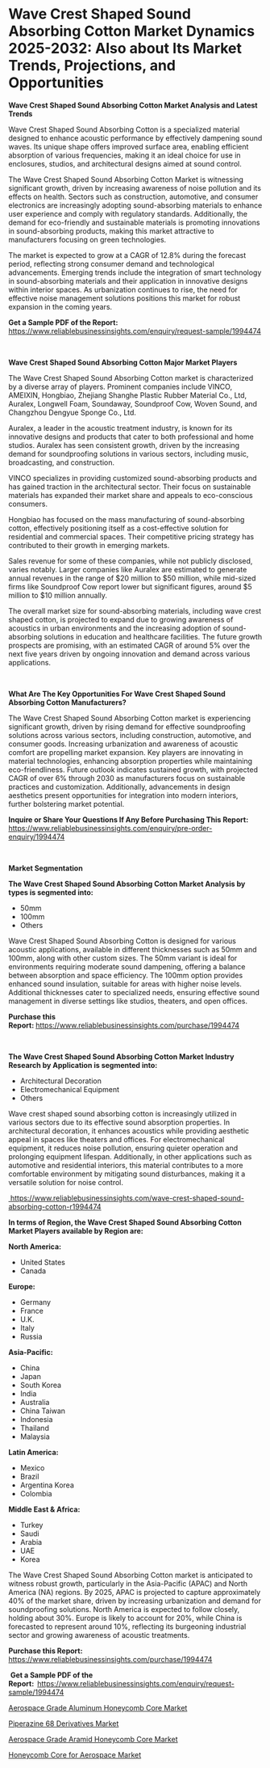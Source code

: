<p><h1>Wave Crest Shaped Sound Absorbing Cotton Market Dynamics 2025-2032: Also about Its Market Trends, Projections, and Opportunities</h1></p><p><strong>Wave Crest Shaped Sound Absorbing Cotton Market Analysis and Latest Trends</strong></p>
<p><p>Wave Crest Shaped Sound Absorbing Cotton is a specialized material designed to enhance acoustic performance by effectively dampening sound waves. Its unique shape offers improved surface area, enabling efficient absorption of various frequencies, making it an ideal choice for use in enclosures, studios, and architectural designs aimed at sound control. </p><p>The Wave Crest Shaped Sound Absorbing Cotton Market is witnessing significant growth, driven by increasing awareness of noise pollution and its effects on health. Sectors such as construction, automotive, and consumer electronics are increasingly adopting sound-absorbing materials to enhance user experience and comply with regulatory standards. Additionally, the demand for eco-friendly and sustainable materials is promoting innovations in sound-absorbing products, making this market attractive to manufacturers focusing on green technologies.</p><p>The market is expected to grow at a CAGR of 12.8% during the forecast period, reflecting strong consumer demand and technological advancements. Emerging trends include the integration of smart technology in sound-absorbing materials and their application in innovative designs within interior spaces. As urbanization continues to rise, the need for effective noise management solutions positions this market for robust expansion in the coming years.</p></p>
<p><strong>Get a Sample PDF of the Report:&nbsp;</strong> <a href="https://www.reliablebusinessinsights.com/enquiry/request-sample/1994474?utm_campaign=100&utm_medium=2&utm_source=Github&utm_content=ia&utm_term=05022025&utm_id=wave-crest-shaped-sound-absorbing-cotton">https://www.reliablebusinessinsights.com/enquiry/request-sample/1994474</a></p>
<p>&nbsp;</p>
<p><strong>Wave Crest Shaped Sound Absorbing Cotton Major Market Players</strong></p>
<p><p>The Wave Crest Shaped Sound Absorbing Cotton market is characterized by a diverse array of players. Prominent companies include VINCO, AMEIXIN, Hongbiao, Zhejiang Shanghe Plastic Rubber Material Co., Ltd, Auralex, Longwell Foam, Soundaway, Soundproof Cow, Woven Sound, and Changzhou Dengyue Sponge Co., Ltd. </p><p>Auralex, a leader in the acoustic treatment industry, is known for its innovative designs and products that cater to both professional and home studios. Auralex has seen consistent growth, driven by the increasing demand for soundproofing solutions in various sectors, including music, broadcasting, and construction.</p><p>VINCO specializes in providing customized sound-absorbing products and has gained traction in the architectural sector. Their focus on sustainable materials has expanded their market share and appeals to eco-conscious consumers. </p><p>Hongbiao has focused on the mass manufacturing of sound-absorbing cotton, effectively positioning itself as a cost-effective solution for residential and commercial spaces. Their competitive pricing strategy has contributed to their growth in emerging markets.</p><p>Sales revenue for some of these companies, while not publicly disclosed, varies notably. Larger companies like Auralex are estimated to generate annual revenues in the range of $20 million to $50 million, while mid-sized firms like Soundproof Cow report lower but significant figures, around $5 million to $10 million annually.</p><p>The overall market size for sound-absorbing materials, including wave crest shaped cotton, is projected to expand due to growing awareness of acoustics in urban environments and the increasing adoption of sound-absorbing solutions in education and healthcare facilities. The future growth prospects are promising, with an estimated CAGR of around 5% over the next five years driven by ongoing innovation and demand across various applications.</p></p>
<p>&nbsp;</p>
<p><strong>What Are The Key Opportunities For Wave Crest Shaped Sound Absorbing Cotton Manufacturers?</strong></p>
<p><p>The Wave Crest Shaped Sound Absorbing Cotton market is experiencing significant growth, driven by rising demand for effective soundproofing solutions across various sectors, including construction, automotive, and consumer goods. Increasing urbanization and awareness of acoustic comfort are propelling market expansion. Key players are innovating in material technologies, enhancing absorption properties while maintaining eco-friendliness. Future outlook indicates sustained growth, with projected CAGR of over 6% through 2030 as manufacturers focus on sustainable practices and customization. Additionally, advancements in design aesthetics present opportunities for integration into modern interiors, further bolstering market potential.</p></p>
<p><strong>Inquire or Share Your Questions If Any Before Purchasing This Report:</strong> <a href="https://www.reliablebusinessinsights.com/enquiry/pre-order-enquiry/1994474?utm_campaign=100&utm_medium=2&utm_source=Github&utm_content=ia&utm_term=05022025&utm_id=wave-crest-shaped-sound-absorbing-cotton">https://www.reliablebusinessinsights.com/enquiry/pre-order-enquiry/1994474</a></p>
<p>&nbsp;</p>
<p><strong>Market Segmentation</strong></p>
<p><strong>The Wave Crest Shaped Sound Absorbing Cotton Market Analysis by types is segmented into:</strong></p>
<p><ul><li>50mm</li><li>100mm</li><li>Others</li></ul></p>
<p><p>Wave Crest Shaped Sound Absorbing Cotton is designed for various acoustic applications, available in different thicknesses such as 50mm and 100mm, along with other custom sizes. The 50mm variant is ideal for environments requiring moderate sound dampening, offering a balance between absorption and space efficiency. The 100mm option provides enhanced sound insulation, suitable for areas with higher noise levels. Additional thicknesses cater to specialized needs, ensuring effective sound management in diverse settings like studios, theaters, and open offices.</p></p>
<p><strong>Purchase this Report:&nbsp;</strong><a href="https://www.reliablebusinessinsights.com/purchase/1994474?utm_campaign=100&utm_medium=2&utm_source=Github&utm_content=ia&utm_term=05022025&utm_id=wave-crest-shaped-sound-absorbing-cotton">https://www.reliablebusinessinsights.com/purchase/1994474</a></p>
<p>&nbsp;</p>
<p><strong>The Wave Crest Shaped Sound Absorbing Cotton Market Industry Research by Application is segmented into:</strong></p>
<p><ul><li>Architectural Decoration</li><li>Electromechanical Equipment</li><li>Others</li></ul></p>
<p><p>Wave crest shaped sound absorbing cotton is increasingly utilized in various sectors due to its effective sound absorption properties. In architectural decoration, it enhances acoustics while providing aesthetic appeal in spaces like theaters and offices. For electromechanical equipment, it reduces noise pollution, ensuring quieter operation and prolonging equipment lifespan. Additionally, in other applications such as automotive and residential interiors, this material contributes to a more comfortable environment by mitigating sound disturbances, making it a versatile solution for noise control.</p></p>
<p><a href="https://www.reliablebusinessinsights.com/wave-crest-shaped-sound-absorbing-cotton-r1994474?utm_campaign=100&utm_medium=2&utm_source=Github&utm_content=ia&utm_term=05022025&utm_id=wave-crest-shaped-sound-absorbing-cotton">&nbsp;https://www.reliablebusinessinsights.com/wave-crest-shaped-sound-absorbing-cotton-r1994474</a></p>
<p><strong>In terms of Region, the Wave Crest Shaped Sound Absorbing Cotton Market Players available by Region are:</strong></p>
<p>
    <p> <strong> North America: </strong>
        <ul>
            <li>United States</li>
            <li>Canada</li>
        </ul>
        </p> 
    <p> <strong> Europe: </strong>
        <ul>
            <li>Germany</li>
            <li>France</li>
            <li>U.K.</li>
            <li>Italy</li>
            <li>Russia</li>
        </ul>
        </p> 
    <p> <strong> Asia-Pacific: </strong>
        <ul>
            <li>China</li>
            <li>Japan</li>
            <li>South Korea</li>
            <li>India</li>
            <li>Australia</li>
            <li>China Taiwan</li>
            <li>Indonesia</li>
            <li>Thailand</li>
            <li>Malaysia</li>
        </ul>
        </p> 
    <p> <strong> Latin America: </strong>
        <ul>
            <li>Mexico</li>
            <li>Brazil</li>
            <li>Argentina Korea</li>
            <li>Colombia</li>
        </ul>
        </p> 
    <p> <strong> Middle East & Africa: </strong>
        <ul>
            <li>Turkey</li>
            <li>Saudi</li>
            <li>Arabia</li>
            <li>UAE</li>
            <li>Korea</li>
        </ul>
    </p>
    </p>
<p><p>The Wave Crest Shaped Sound Absorbing Cotton market is anticipated to witness robust growth, particularly in the Asia-Pacific (APAC) and North America (NA) regions. By 2025, APAC is projected to capture approximately 40% of the market share, driven by increasing urbanization and demand for soundproofing solutions. North America is expected to follow closely, holding about 30%. Europe is likely to account for 20%, while China is forecasted to represent around 10%, reflecting its burgeoning industrial sector and growing awareness of acoustic treatments.</p></p>
<p><strong>Purchase this Report: </strong><a href="https://www.reliablebusinessinsights.com/purchase/1994474?utm_campaign=100&utm_medium=2&utm_source=Github&utm_content=ia&utm_term=05022025&utm_id=wave-crest-shaped-sound-absorbing-cotton">https://www.reliablebusinessinsights.com/purchase/1994474</a></p>
<p>&nbsp;<strong>Get a Sample PDF of the Report:&nbsp;&nbsp;</strong><a href="https://www.reliablebusinessinsights.com/enquiry/request-sample/1994474?utm_campaign=100&utm_medium=2&utm_source=Github&utm_content=ia&utm_term=05022025&utm_id=wave-crest-shaped-sound-absorbing-cotton">https://www.reliablebusinessinsights.com/enquiry/request-sample/1994474</a></p>
<p><strong></strong></p>
<p><p><a href="https://github.com/djembashote/Market-Research-Report-List-1/blob/main/aerospace-grade-aluminum-honeycomb-core-market.md?utm_campaign=100&utm_medium=2&utm_source=Github&utm_content=ia&utm_term=05022025&utm_id=wave-crest-shaped-sound-absorbing-cotton">Aerospace Grade Aluminum Honeycomb Core Market</a></p><p><a href="https://github.com/xalatieusope/Market-Research-Report-List-1/blob/main/piperazine-68-derivatives-market.md?utm_campaign=100&utm_medium=2&utm_source=Github&utm_content=ia&utm_term=05022025&utm_id=wave-crest-shaped-sound-absorbing-cotton">Piperazine 68 Derivatives Market</a></p><p><a href="https://github.com/xtysizov/Market-Research-Report-List-1/blob/main/aerospace-grade-aramid-honeycomb-core-market.md?utm_campaign=100&utm_medium=2&utm_source=Github&utm_content=ia&utm_term=05022025&utm_id=wave-crest-shaped-sound-absorbing-cotton">Aerospace Grade Aramid Honeycomb Core Market</a></p><p><a href="https://github.com/vjorelaclliv/Market-Research-Report-List-1/blob/main/honeycomb-core-for-aerospace-market.md?utm_campaign=100&utm_medium=2&utm_source=Github&utm_content=ia&utm_term=05022025&utm_id=wave-crest-shaped-sound-absorbing-cotton">Honeycomb Core for Aerospace Market</a></p></p>
